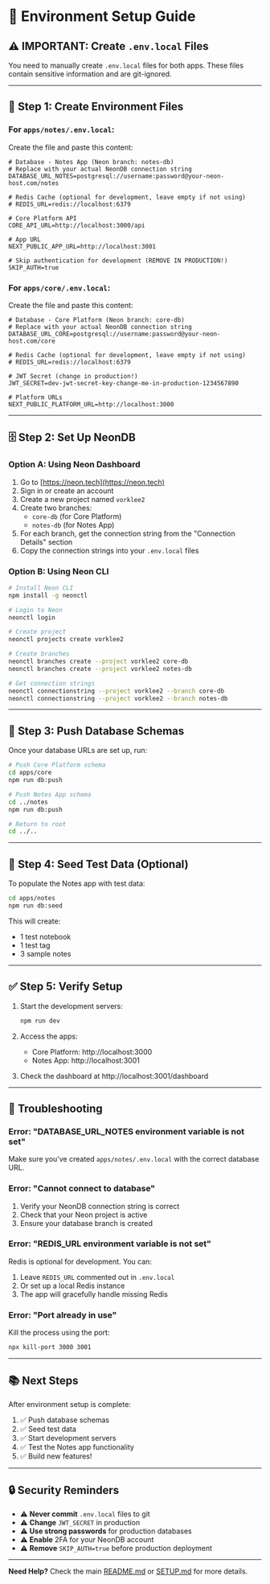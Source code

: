 # 🔧 Environment Setup Guide

## ⚠️ IMPORTANT: Create `.env.local` Files

You need to manually create `.env.local` files for both apps. These files contain sensitive information and are git-ignored.

---

## 📝 Step 1: Create Environment Files

### For `apps/notes/.env.local`:

Create the file and paste this content:

```env
# Database - Notes App (Neon branch: notes-db)
# Replace with your actual NeonDB connection string
DATABASE_URL_NOTES=postgresql://username:password@your-neon-host.com/notes

# Redis Cache (optional for development, leave empty if not using)
# REDIS_URL=redis://localhost:6379

# Core Platform API
CORE_API_URL=http://localhost:3000/api

# App URL
NEXT_PUBLIC_APP_URL=http://localhost:3001

# Skip authentication for development (REMOVE IN PRODUCTION!)
SKIP_AUTH=true
```

### For `apps/core/.env.local`:

Create the file and paste this content:

```env
# Database - Core Platform (Neon branch: core-db)
# Replace with your actual NeonDB connection string
DATABASE_URL_CORE=postgresql://username:password@your-neon-host.com/core

# Redis Cache (optional for development, leave empty if not using)
# REDIS_URL=redis://localhost:6379

# JWT Secret (change in production!)
JWT_SECRET=dev-jwt-secret-key-change-me-in-production-1234567890

# Platform URLs
NEXT_PUBLIC_PLATFORM_URL=http://localhost:3000
```

---

## 🗄️ Step 2: Set Up NeonDB

### Option A: Using Neon Dashboard

1. Go to [https://neon.tech](https://neon.tech)
2. Sign in or create an account
3. Create a new project named `vorklee2`
4. Create two branches:
   - `core-db` (for Core Platform)
   - `notes-db` (for Notes App)
5. For each branch, get the connection string from the "Connection Details" section
6. Copy the connection strings into your `.env.local` files

### Option B: Using Neon CLI

```bash
# Install Neon CLI
npm install -g neonctl

# Login to Neon
neonctl login

# Create project
neonctl projects create vorklee2

# Create branches
neonctl branches create --project vorklee2 core-db
neonctl branches create --project vorklee2 notes-db

# Get connection strings
neonctl connectionstring --project vorklee2 --branch core-db
neonctl connectionstring --project vorklee2 --branch notes-db
```

---

## 🚀 Step 3: Push Database Schemas

Once your database URLs are set up, run:

```bash
# Push Core Platform schema
cd apps/core
npm run db:push

# Push Notes App schema
cd ../notes
npm run db:push

# Return to root
cd ../..
```

---

## 🌱 Step 4: Seed Test Data (Optional)

To populate the Notes app with test data:

```bash
cd apps/notes
npm run db:seed
```

This will create:
- 1 test notebook
- 1 test tag
- 3 sample notes

---

## ✅ Step 5: Verify Setup

1. Start the development servers:
   ```bash
   npm run dev
   ```

2. Access the apps:
   - Core Platform: http://localhost:3000
   - Notes App: http://localhost:3001

3. Check the dashboard at http://localhost:3001/dashboard

---

## 🐛 Troubleshooting

### Error: "DATABASE_URL_NOTES environment variable is not set"

Make sure you've created `apps/notes/.env.local` with the correct database URL.

### Error: "Cannot connect to database"

1. Verify your NeonDB connection string is correct
2. Check that your Neon project is active
3. Ensure your database branch is created

### Error: "REDIS_URL environment variable is not set"

Redis is optional for development. You can:
1. Leave `REDIS_URL` commented out in `.env.local`
2. Or set up a local Redis instance
3. The app will gracefully handle missing Redis

### Error: "Port already in use"

Kill the process using the port:
```bash
npx kill-port 3000 3001
```

---

## 📚 Next Steps

After environment setup is complete:

1. ✅ Push database schemas
2. ✅ Seed test data
3. ✅ Start development servers
4. ✅ Test the Notes app functionality
5. ✅ Build new features!

---

## 🔒 Security Reminders

- ⚠️ **Never commit** `.env.local` files to git
- ⚠️ **Change** `JWT_SECRET` in production
- ⚠️ **Use strong passwords** for production databases
- ⚠️ **Enable** 2FA for your NeonDB account
- ⚠️ **Remove** `SKIP_AUTH=true` before production deployment

---

**Need Help?** Check the main [README.md](./README.md) or [SETUP.md](./SETUP.md) for more details.

